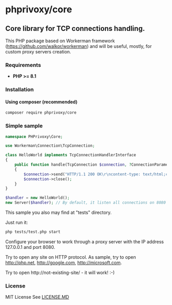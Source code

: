 # phprivoxy/core
## Core library for TCP connections handling.

This PHP package based on Workerman framework (https://github.com/walkor/workerman) and will be useful, mostly, for custom proxy servers creation.

### Requirements 
- **PHP >= 8.1**

### Installation
#### Using composer (recommended)
```bash
composer require phprivoxy/core
```

### Simple sample

```php
namespace PHPrivoxy\Core;

use Workerman\Connection\TcpConnection;

class HelloWorld implements TcpConnectionHandlerInterface
{
    public function handle(TcpConnection $connection, ?ConnectionParameters $connectionParameters = null): void
    {
        $connection->send("HTTP/1.1 200 OK\r\ncontent-type: text/html;charset=UTF8\r\n\r\n" . 'Hello, world!');
        $connection->close();
    }
}

$handler = new HelloWorld();
new Server($handler); // By default, it listen all connections on 8080 port.
```

This sample you also may find at "tests" directory.

Just run it:
```bash
php tests/test.php start
```

Configure your browser to work through a proxy server with the IP address 127.0.0.1 and port 8080.

Try to open any site on HTTP protocol. As sample, try to open http://php.net, http://google.com, http://microsoft.com.

Try to open http://not-existing-site/ - it will work! :-)

### License
MIT License See [LICENSE.MD](LICENSE.MD)
